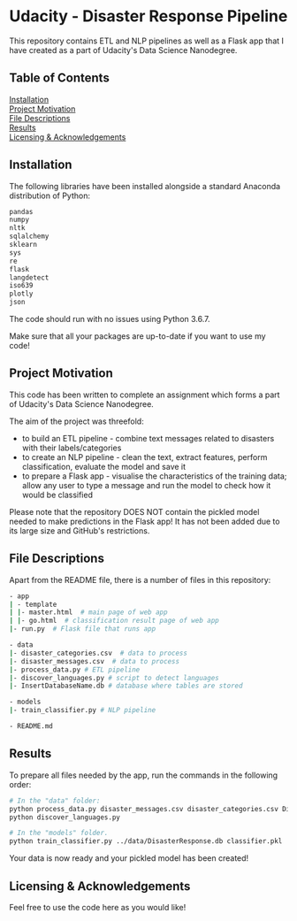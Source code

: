 # Udacity - Disaster Response Pipeline

This repository contains ETL and NLP pipelines as well as a Flask app that I have created as a part of Udacity's Data Science Nanodegree.

## Table of Contents  
[Installation](#installation)  
[Project Motivation](#motivation)  
[File Descriptions](#files)  
[Results](#results)  
[Licensing & Acknowledgements](#licensing)  

<a name="installation"/></a>
## Installation

The following libraries have been installed alongside a standard Anaconda distribution of Python:

```bash
pandas
numpy
nltk
sqlalchemy
sklearn
sys
re
flask
langdetect
iso639
plotly
json
```

The code should run with no issues using Python 3.6.7.

Make sure that all your packages are up-to-date if you want to use my code!

<a name="motivation"/></a>
## Project Motivation

This code has been written to complete an assignment which forms a part of Udacity's Data Science Nanodegree.

The aim of the project was threefold:
- to build an ETL pipeline - combine text messages related to disasters with their labels/categories
- to create an NLP pipeline - clean the text, extract features, perform classification, evaluate the model and save it
- to prepare a Flask app - visualise the characteristics of the training data; allow any user to type a message and 
                           run the model to check how it would be classified
                           
Please note that the repository DOES NOT contain the pickled model needed to make predictions in the Flask app! 
It has not been added due to its large size and GitHub's restrictions. 

<a name="files"/></a>
## File Descriptions
Apart from the README file, there is a number of files in this repository:

```bash
- app
| - template
| |- master.html  # main page of web app
| |- go.html  # classification result page of web app
|- run.py  # Flask file that runs app

- data
|- disaster_categories.csv  # data to process 
|- disaster_messages.csv  # data to process
|- process_data.py # ETL pipeline
|- discover_languages.py # script to detect languages 
|- InsertDatabaseName.db # database where tables are stored 

- models
|- train_classifier.py # NLP pipeline

- README.md
```

<a name="results"/></a>
## Results
To prepare all files needed by the app, run the commands in the following order:

```bash
# In the "data" folder:
python process_data.py disaster_messages.csv disaster_categories.csv DisasterResponse.db
python discover_languages.py

# In the "models" folder.
python train_classifier.py ../data/DisasterResponse.db classifier.pkl
```

Your data is now ready and your pickled model has been created!

<a name="licensing"/></a>
## Licensing & Acknowledgements
Feel free to use the code here as you would like!
